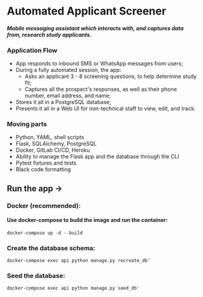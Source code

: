 # Automated Applicant Screener


#### _Mobile messaging assistant which interacts with, and captures data from, research study applicants._ 

### Application Flow
- App responds to inbound SMS or WhatsApp messages from users; 
- During a fully automated session, the app: 
    - Asks an applicant 3 - 8 screening questions, to help determine study fit;
    - Captures all the prospect's responses, as well as their phone number, email address, and name; 
- Stores it all in a PostgreSQL database;
- Presents it all in a Web UI for non-technical staff to view, edit, and track. 

### Moving parts
- Python, YAML, shell scripts
- Flask, SQLAlchemy, PostgreSQL
- Docker, GitLab CI/CD, Heroku
- Ability to manage the Flask app and the database through the CLI
- Pytest fixtures and tests
- Black code formatting


## Run the app ->

### Docker (recommended):
#### Use docker-compose to build the image and run the container:
```
docker-compose up -d --build
```

### Create the database schema:
```
docker-compose exec api python manage.py recreate_db'
```
    
### Seed the database:
```
docker-compose exec api python manage.py seed_db'
```

